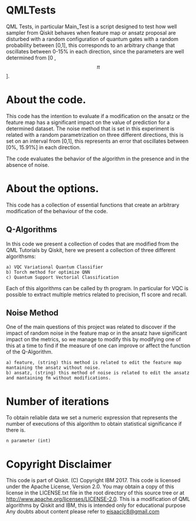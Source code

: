 # QMLTests
QML Tests, in particular Main_Test is a script designed to test how well sampler from Qiskit behaves when feature map or ansatz proposal are disturbed with a random configuration of quantum gates with a random probability between [0,1], this corresponds to an arbitrary change that oscillates between 0-15% in each direction, since the parameters are well determined from [0 , $$\pi$$ ].
# About the code.
This code has the intention to evaluate if a modification on the ansatz or the feature map has a significant
impact on the value of prediction for a determined dataset.
The noise method that is set in this experiment is related with a random parametrization on three different
directions, this is set on an interval from [0,1], this represents an error that oscillates between [0%, 15.91%] in each direction.

The code evaluates the behavior of the algorithm in the presence and in the absence of noise.
# About the options.
This code has a collection of essential functions that create an arbitrary modification of the behaviour of the code.

## Q-Algorithms

In this code we present a collection of codes that are modified from the QML Tutorials by Qiskit, here we present
a collection of three different algorithsms:

    a) VQC Variational Quantum Classifier
    b) Torch method for optimize QNN
    c) Quantum Support Vectorial Classification

Each of this algorithms can be called by th program. In particular for VQC is possible to extract multiple metrics related 
to precision, f1 score and recall.

## Noise Method

One of the main questions of this project was related to discover if the impact of random noise in the feature map or in the ansatz
have significant impact on the metrics, so we manage to modify this by modifying one of this at a time to find if the measure of one 
can improve or affect the function of the Q-Algorithm.

    a) feature, (string) this method is related to edit the feature map mantaining the ansatz without noise.
    b) ansatz, (string) this method of noise is related to edit the ansatz and mantaining fm without modifications.

# Number of iterations

To obtain reliable data we set a numeric expression that represents the number of executions of this algorithm to  obtain
statistical significance if there is. 
    
    n parameter (int)

# Copyright Disclaimer
This code is part of Qiskit.
(C) Copyright IBM 2017.
This code is licensed under the Apache License, Version 2.0. You may
obtain a copy of this license in the LICENSE.txt file in the root directory of this source tree or at http://www.apache.org/licenses/LICENSE-2.0.
This is a modification of QML algorithms by Qiskit and IBM, this is intended only for educational purpose
Any doubts about content please refer to eisaacjc8@gmail.com
